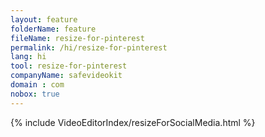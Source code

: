 ```yaml
---
layout: feature
folderName: feature
fileName: resize-for-pinterest
permalink: /hi/resize-for-pinterest
lang: hi
tool: resize-for-pinterest
companyName: safevideokit
domain : com
nobox: true
---
```


{% include VideoEditorIndex/resizeForSocialMedia.html %}

   